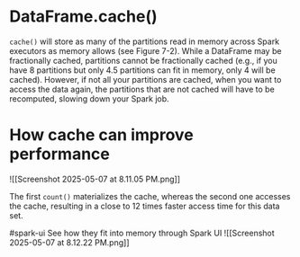 # DataFrame.cache()

`cache()` will store as many of the partitions read in memory across Spark executors as memory allows (see Figure 7-2). While a DataFrame may be fractionally cached, partitions cannot be fractionally cached (e.g., if you have 8 partitions but only 4.5 partitions can fit in memory, only 4 will be cached). However, if not all your partitions are cached, when you want to access the data again, the partitions that are not cached will have to be recomputed, slowing down your Spark job.


# How cache can improve performance

![[Screenshot 2025-05-07 at 8.11.05 PM.png]]

The first `count()` materializes the cache, whereas the second one accesses the cache, resulting in a close to 12 times faster access time for this data set.


#spark-ui 
See how they fit into memory through Spark UI
![[Screenshot 2025-05-07 at 8.12.22 PM.png]]


